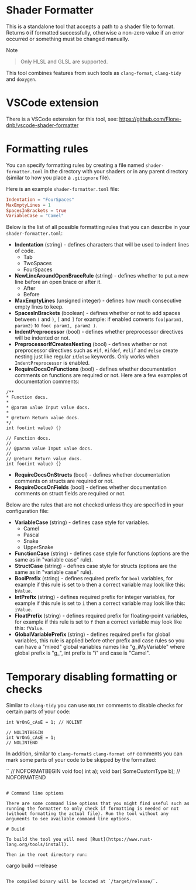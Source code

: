 # Shader Formatter

This is a standalone tool that accepts a path to a shader file to format. Returns `0` if formatted successfully, otherwise a non-zero value if an error occurred or something must be changed manually.

Note
> Only HLSL and GLSL are supported.

This tool combines features from such tools as `clang-format`, `clang-tidy` and `doxygen`.

# VSCode extension

There is a VSCode extension for this tool, see: https://github.com/Flone-dnb/vscode-shader-formatter

# Formatting rules

You can specify formatting rules by creating a file named `shader-formatter.toml` in the directory with your shaders or in any parent directory (similar to how you place a `.gitignore` file).

Here is an example `shader-formatter.toml` file:

```TOML
Indentation = "FourSpaces"
MaxEmptyLines = 1
SpacesInBrackets = true
VariableCase = "Camel"
```

Below is the list of all possible formatting rules that you can describe in your `shader-formatter.toml`:

- **Indentation** (string) - defines characters that will be used to indent lines of code.
    - Tab
    - TwoSpaces
    - FourSpaces
- **NewLineAroundOpenBraceRule** (string) - defines whether to put a new line before an open brace or after it.
    - After
    - Before
- **MaxEmptyLines** (unsigned integer) - defines how much consecutive empty lines to keep.
- **SpacesInBrackets** (boolean) - defines whether or not to add spaces between `(` and `)`, `[` and `]` for example: if enabled converts `foo(param1, param2)` to `foo( param1, param2 )`.
- **IndentPreprocessor** (bool) - defines whether preprocessor directives will be indented or not.
- **PreprocessorIfCreatesNesting** (bool) - defines whether or not preprocessor directives such as `#if`, `#ifdef`, `#elif` and `#else` create nesting just like regular `if`/`else` keywords. Only works when `IndentPreprocessor` is enabled.
- **RequireDocsOnFunctions** (bool) - defines whether documentation comments on functions are required or not. Here are a few examples of documentation comments:

```
/**
* Function docs.
*
* @param value Input value docs.
*
* @return Return value docs.
*/
int foo(int value) {}

// Function docs.
// 
// @param value Input value docs.
// 
// @return Return value docs.
int foo(int value) {}
```

- **RequireDocsOnStructs** (bool) - defines whether documentation comments on structs are required or not.
- **RequireDocsOnFields** (bool) - defines whether documentation comments on struct fields are required or not.

Below are the rules that are not checked unless they are specified in your configuration file:

- **VariableCase** (string) - defines case style for variables.
    - Camel
    - Pascal
    - Snake
    - UpperSnake
- **FunctionCase** (string) - defines case style for functions (options are the same as in "variable case" rule).
- **StructCase** (string) - defines case style for structs (options are the same as in "variable case" rule).
- **BoolPrefix** (string) - defines required prefix for `bool` variables, for example if this rule is set to `b` then a correct variable may look like this: `bValue`.
- **IntPrefix** (string) - defines required prefix for integer variables, for example if this rule is set to `i` then a correct variable may look like this: `iValue`.
- **FloatPrefix** (string) - defines required prefix for floating-point variables, for example if this rule is set to `f` then a correct variable may look like this: `fValue`.
- **GlobalVariablePrefix** (string) - defines required prefix for global variables, this rule is applied before other prefix and case rules so you can have a "mixed" global variables names like "g_iMyVariable" where global prefix is "g_", int prefix is "i" and case is "Camel".

# Temporary disabling formatting or checks

Similar to `clang-tidy` you can use `NOLINT` comments to disable checks for certain parts of your code:

```
int WrOnG_cAsE = 1; // NOLINT

// NOLINTBEGIN
int WrOnG_cAsE = 1;
// NOLINTEND
```

In addition, similar to `clang-format`s `clang-format off` comments you can mark some parts of your code to be skipped by the formatted:

``
// NOFORMATBEGIN
void foo(            int a);
void bar( SomeCustomType b);
// NOFORMATEND
```

# Command line options

There are some command line options that you might find useful such as running the formatter to only check if formatting is needed or not (without formatting the actual file). Run the tool without any arguments to see available command line options.

# Build

To build the tool you will need [Rust](https://www.rust-lang.org/tools/install).

Then in the root directory run:

```
cargo build --release
```

The compiled binary will be located at `/target/release/`.